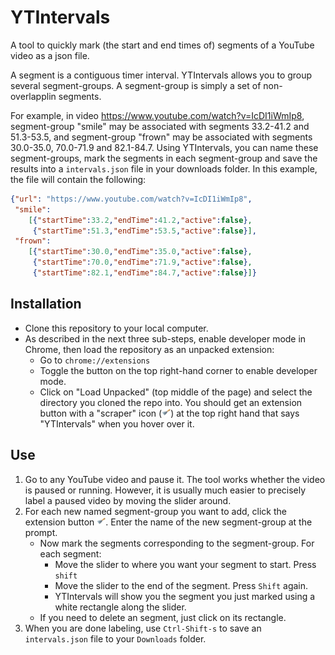 # YTIntervals
A tool to quickly mark (the start and end times of) segments
of a YouTube video as a json file.

A segment is a contiguous timer interval. YTIntervals allows you to group
several segment-groups. A segment-group is simply a set of
non-overlapplin segments.

For example, in video  https://www.youtube.com/watch?v=IcDI1iWmIp8,
segment-group "smile" may be associated with segments 33.2-41.2 and
51.3-53.5, and segment-group "frown" may be associated with segments
30.0-35.0, 70.0-71.9 and  82.1-84.7. Using YTIntervals, you can name these
segment-groups, mark the segments in each segment-group and save the
results into a ``intervals.json`` file in your downloads folder. In
this example, the file will contain the following:
```json
{"url": "https://www.youtube.com/watch?v=IcDI1iWmIp8",
 "smile":
	[{"startTime":33.2,"endTime":41.2,"active":false},
	 {"startTime":51.3,"endTime":53.5,"active":false}],
 "frown":
	[{"startTime":30.0,"endTime":35.0,"active":false},
	 {"startTime":70.0,"endTime":71.9,"active":false},
	 {"startTime":82.1,"endTime":84.7,"active":false}]}
```

## Installation
  * Clone this repository to your local computer.
  * As described in the next three sub-steps, enable developer mode in
    Chrome, then load the repository as an unpacked extension:
	* Go to ``chrome://extensions``
	* Toggle the button on the top right-hand corner to enable developer mode.
	* Click on "Load Unpacked" (top middle of the page) and select the
      directory you cloned the repo into. You should get an extension
      button with a "scraper" icon (<img src="NScrape.png" width="14">) at the
      top right hand that says "YTIntervals" when you hover over it. 
  
## Use
  1. Go to any YouTube video and pause it. The tool works whether the
     video is paused or running. However, it is usually much easier to
     precisely label a paused video by moving the slider around.
  2. For each new named segment-group you want to add, click the extension
     button <img src="NScrape.png" width="14">. Enter the name of the
     new segment-group at the prompt.
  		* Now mark the segments corresponding to the segment-group. For each segment: 
  			* Move the slider to where you want your segment to
	  	start. Press ``shift``
  			* Move the slider to the end of the segment. Press ```Shift```
	  	again. 
			* YTIntervals will show you the segment you just marked
	  	using a white rectangle along the slider.
  		* If you need to delete an segment, just click on its rectangle.
  5. When you are done labeling, use ``Ctrl-Shift-s`` to save an
     ``intervals.json`` file to your ``Downloads`` folder.
